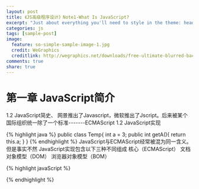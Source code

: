```yaml
---
layout: post
title: 《JS高级程序设计》Note1-What Is JavaScript?
excerpt: "Just about everything you'll need to style in the theme: headings, paragraphs, blockquotes, tables, code blocks, and more."
categories: js
tags: [sample-post]
image:
  feature: so-simple-sample-image-1.jpg
  credit: WeGraphics
  creditlink: http://wegraphics.net/downloads/free-ultimate-blurred-background-pack/
comments: true
share: true
---
```


# 第一章 JavaScript简介
 
1.2 JavaScript简史、
网景推出了Javascript，微软推出了Jscript。后来被某个国际组织统一除了一个标准-------ECMAScript
1.2 JavaScript实现

{% highlight java %} 
public class Temp{
	int a = 3;
	public int getA(){
		return this.a;
	}
}
  {% endhighlight %}
JavaScript与ECMAScript经常被混为同一含义。但是事实不然
JavaScript实现包含以下三种不同组成
核心（ECMAScript）
文档对象模型（DOM）
浏览器对象模型（BOM）


{% highlight javaScript %} 
<script>
  $(document).ready(function() {
      $('.search-field').jekyllSearch({
          jsonFile: '/search.json',
          searchResults: '.search-results',
          template: '<li><article><a href="{url}">{title} <span class="entry-date"><time datetime="{date}">{shortdate}</time></span></a></article></li>',
          fuzzy: true,
          noResults: '<p>Nothing found.</p>'
        });
  });

  (function( $, window, undefined ) {
    
     var bs = {
          close: $(".close-btn"),
          searchform: $(".search-form"),
          canvas: $("body"),
          dothis: $('.dosearch')
      };
    
    bs.dothis.on('click', function() {
      $('.search-wrapper').css({ display: "block" });
      bs.searchform.toggleClass('active');
      bs.searchform.find('input').focus();
      bs.canvas.toggleClass('search-overlay');
    });
    
      bs.close.on('click', function() {
        $('.search-wrapper').removeAttr( 'style' );
        bs.searchform.toggleClass('active');
        bs.canvas.removeClass('search-overlay');
    });
  })( jQuery, window );
</script>
  {% endhighlight %}


